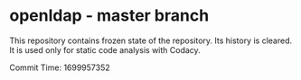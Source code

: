 # openldap - master branch

This repository contains frozen state of the repository.
Its history is cleared. It is used only for static code
analysis with Codacy.

Commit Time: 1699957352